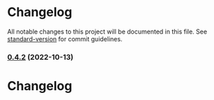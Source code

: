 # Changelog

All notable changes to this project will be documented in this file. See [standard-version](https://github.com/conventional-changelog/standard-version) for commit guidelines.

### [0.4.2](https://github.com/foxpage/foxpage/compare/v0.4.1...v0.4.2) (2022-10-13)

# Changelog
